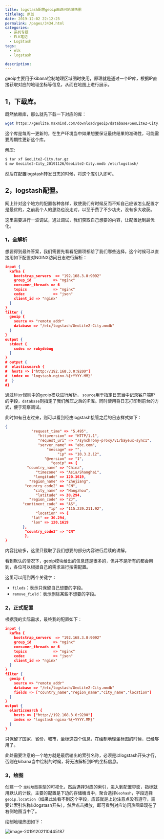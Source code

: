 ```yaml
---
title: logstash配置geoip画访问地域热图
titleTag: 原创
date: 2019-12-02 22:12:23
permalink: /pages/3434.html
categories: 
  - 系列专题
  - ELK笔记
  - LogStash
tags: 
  - elk
  - logstash

description: 
---
```


geoip主要用于kibana绘制地理区域图时使用，原理就是通过一个IP库，根据IP直接获取对应的地理坐标等信息，从而在地图上进行展示。

## 1，下载库。

既然依赖库，那么就先下载一下对应的库：

```sh
wget https://geolite.maxmind.com/download/geoip/database/GeoLite2-City.tar.gz
```

这个库是每周一更新的，在生产环境当中如果想要保证最终结果的准确性，可能需要周期性更新这个库。

解压:

```sh
$ tar xf GeoLite2-City.tar.gz
$ mv GeoLite2-City_20191126/GeoLite2-City.mmdb /etc/logstash/
```

然后在配置logstash转发日志的时候，将这个库引入即可。

## 2，logstash配置。

网上针对这个地方的配置各种各样，致使我们有时候反而不知自己应该怎么配置才是最优的，之前我个人的思路也没走对，以至于费了不少功夫，没有多大收获。

这里需要进行一波调试，通过调试，我们获取自己想要的内容，让配置达到最优化。

### 1，全解析

想要得到最终答案，我们需要先看看配置项都给了我们哪些选择，这个时候可以直接用如下配置对NGINX访问日志进行解析：

```json
input {
  kafka {
    bootstrap_servers  => "192.168.3.0:9092"
    group_id          => "nginx"
    consumer_threads => 6
    topics            => "nginx"
    codec             => "json"
    client_id => "nginx"
  }
}
filter {
  geoip {
    source => "remote_addr"
    database => "/etc/logstash/GeoLite2-City.mmdb"
  }
}
output {
  stdout {
    codec => rubydebug
  }
}
# output {
#  elasticsearch {
#  hosts => ["http://192.168.3.0:9200"]
#  index => "logstash-nginx-%{+YYYY.MM}"
#  }
#}
```

通过filter规则中的geoip模块进行解析， `source`用于指定日志当中记录客户端IP的字段，`database`则指定了我们解压之后的IP库。同时使用将日志打印到前台的方式，便于观察调试。

此时如有日志过来，则可以看到经由logstash接管之后的日志样式如下：

```json
{
            "request_time" => "5.495",
               "httpversion" => "HTTP/1.1",
               "request_uri" => "/synchrony-proxy/v1/bayeux-sync1",
               "server_name" => "abc.com",
                   "message" => "",
                        "ip" => "10.3.2.12",
                  "@version" => "1",
                     "geoip" => {
          "country_name" => "China",
              "timezone" => "Asia/Shanghai",
             "longitude" => 120.1619,
           "region_name" => "Zhejiang",
         "country_code2" => "CN",
             "city_name" => "Hangzhou",
              "latitude" => 30.294,
           "region_code" => "ZJ",
        "continent_code" => "AS",
                    "ip" => "115.239.211.92",
              "location" => {
            "lat" => 30.294,
            "lon" => 120.1619
        },
         "country_code3" => "CN"
         },
}
```

内容比较多，这里只截取了我们想要的部分内容进行后续的讲解。

看到默认的情况下，geoip模块给出的信息还是很多的，但并不是所有的都会用到，各位可以根据自己的需求进行按需配置。

这里可以用到两个关键字：

- `fileds`：表示只保留自己想要的字段。
- `remove_field`：表示删除某些不想要的字段。

### 2，正式配置

根据我的实际需求，最终我的配置如下：

```json
input {
  kafka {
    bootstrap_servers  => "192.168.3.0:9092"
    group_id          => "nginx"
    consumer_threads => 6
    topics            => "nginx"
    codec             => "json"
    client_id => "nginx"
  }
}
filter {
  geoip {
    source => "remote_addr"
    database => "/etc/logstash/GeoLite2-City.mmdb"
    fields => ["country_name","region_name","city_name","location"]
  }
}
output {
  elasticsearch {
    hosts => ["http://192.168.3.0:9200"]
    index => "logstash-nginx-%{+YYYY.MM}"
  }
}
```

只保留了国家，省份，城市，坐标这四个信息，在绘制地理坐标图的时候，已经够用了。

此处需要注意的一个地方就是最后输出的索引名称，必须是以logstash开头才行，否则在kibana当中绘制的时候，将无法解析到IP的坐标信息。

### 3，绘图

创建一个 `坐标地图`类型的可视化，然后选择对应的索引，进入到配置界面，指标就用默认的计数，主要的配置是下边的存储桶当中，聚合选择`Geohash`，字段选择`geoip.location`（如果此处看不到这个字段，应该就是上边注意点没有遵守，需要让索引名称以logstash开头），然后点击播放，即可看到对应访问热图呈现在了右侧地图当中了。

绘制地理热图如下：

![image-20191202110445187](http://t.eryajf.net/imgs/2021/09/8d8b6c3a6a429ea3.jpg)
